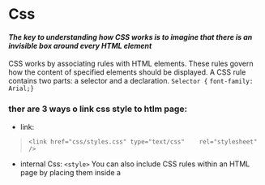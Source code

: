 # Css

#### *The key to understanding how CSS works is to imagine that there is an invisible box around every HTML element*


CSS works by associating rules with HTML elements. These rules govern how the content of specified elements should be displayed. A CSS rule contains two parts: a selector and a declaration.
`Selector {`
`font-family: Arial;}`

### ther are 3 ways o link css style to htlm page:
* link:
> `<link href="css/styles.css" type="text/css"    rel="stylesheet" /> `
* internal Css:
`<style>`
You can also include CSS rules within an HTML page by placing them inside a <style> element, which usually sits inside the <head> element of the page. 
The <style> element should use the type attribute to indicate that the styles are specified in CSS. The value should be text/ css.
* Css Selector:
which is using the css elements inside the html tags

#### *the best way to use Css is using external Style Sheets*


# Foreground Color 
The color property allows you to specify the color of text inside an element. You can specify any color in CSS in one of three ways:
* rgb values 
These express colors in terms of how much red, green and blue are used to make it up. For example: rgb(100,100,90)
*  hex Codes
These are six-digit codes that represent the amount of red, green and blue in a color, preceded by a pound or hash # sign. For example: #ee3e80
* Color names 
There are 147 predefined color names that are recognized by browsers. For example: DarkCyan

## baCkground Color
CSS treats each HTML element as if it appears in a box, and the background-color property sets the color of the background for that box.

